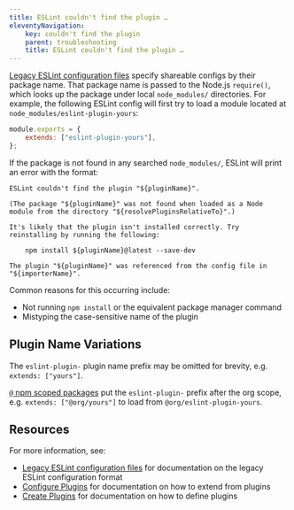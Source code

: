 ```yaml
---
title: ESLint couldn't find the plugin …
eleventyNavigation:
    key: couldn't find the plugin
    parent: troubleshooting
    title: ESLint couldn't find the plugin …
---
```


[Legacy ESLint configuration files](../configure/configuration-files-deprecated) specify shareable configs by their package name.
That package name is passed to the Node.js `require()`, which looks up the package under local `node_modules/` directories.
For example, the following ESLint config will first try to load a module located at `node_modules/eslint-plugin-yours`:

```js
module.exports = {
    extends: ["eslint-plugin-yours"],
};
```

If the package is not found in any searched `node_modules/`, ESLint will print an error with the format:

```plaintext
ESLint couldn't find the plugin "${pluginName}".

(The package "${pluginName}" was not found when loaded as a Node module from the directory "${resolvePluginsRelativeTo}".)

It's likely that the plugin isn't installed correctly. Try reinstalling by running the following:

    npm install ${pluginName}@latest --save-dev

The plugin "${pluginName}" was referenced from the config file in "${importerName}".
```

Common reasons for this occurring include:

*   Not running `npm install` or the equivalent package manager command
*   Mistyping the case-sensitive name of the plugin

## Plugin Name Variations

The `eslint-plugin-` plugin name prefix may be omitted for brevity, e.g. `extends: ["yours"]`.

[`@` npm scoped packages](https://docs.npmjs.com/cli/v10/using-npm/scope) put the `eslint-plugin-` prefix after the org scope, e.g. `extends: ["@org/yours"]` to load from `@org/eslint-plugin-yours`.

## Resources

For more information, see:

* [Legacy ESLint configuration files](../configure/configuration-files#using-a-shareable-configuration-package) for documentation on the legacy ESLint configuration format
* [Configure Plugins](../configure/plugins) for documentation on how to extend from plugins
* [Create Plugins](../../extend/plugins#configs-in-plugins) for documentation on how to define plugins

